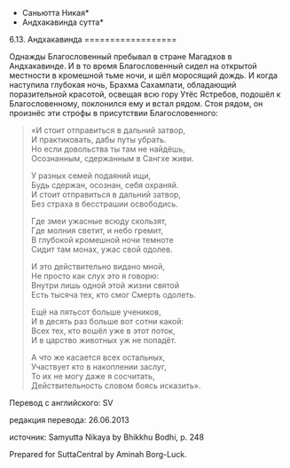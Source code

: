 * Саньютта Никая*
* Андхакавинда сутта*

6\.13\. Андхакавинда
\=\=\=\=\=\=\=\=\=\=\=\=\=\=\=\=\=\=

Однажды Благословенный пребывал в стране Магадхов в Андхакавинде\. И в то время Благословенный сидел на открытой местности в кромешной тьме ночи, и шёл моросящий дождь\. И когда наступила глубокая ночь, Брахма Сахампати, обладающий поразительной красотой, освещая всю гору Утёс Ястребов, подошёл к Благословенному, поклонился ему и встал рядом\. Стоя рядом, он произнёс эти строфы в присутствии Благословенного:

> «И стоит отправиться в дальний затвор,  
> И практиковать, дабы путы убрать\.  
> Но если довольства ты там не найдёшь,  
> Осознанным, сдержанным в Сангхе живи\.  
>   
> У разных семей подаяний ищи,  
> Будь сдержан, осознан, себя охраняй\.  
> И стоит отправиться в дальний затвор,  
> Без страха в бесстрашии освободись\.  
>   
> Где змеи ужасные всюду скользят,  
> Где молния светит, и небо гремит,  
> В глубокой кромешной ночи темноте  
> Сидит там монах, ужас свой одолев\.  
>   
> И это действительно видано мной,  
> Не просто как слух это я говорю:  
> Внутри лишь одной этой жизни святой  
> Есть тысяча тех, кто смог Смерть одолеть\.  
>   
> Ещё на пятьсот больше учеников,  
> И в десять раз больше вот сотни какой:  
> Всех тех, кто вошёл уже в этот поток,  
> И в царство животных уж не попадёт\.  
>   
> А что же касается всех остальных,  
> Участвует кто в накоплении заслуг,  
> То их не могу даже я сосчитать,  
> Действительность словом боясь исказить»\.

Перевод с английского: SV

редакция перевода: 26\.06\.2013

источник: Samyutta Nikaya by Bhikkhu Bodhi, p\. 248

Prepared for SuttaCentral by Aminah Borg\-Luck\.
